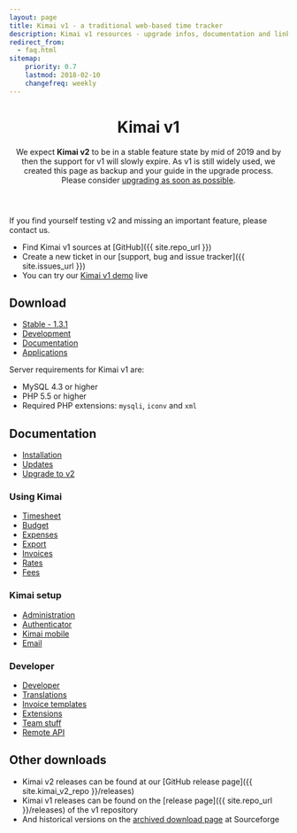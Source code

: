 ```yaml
---
layout: page
title: Kimai v1 - a traditional web-based time tracker
description: Kimai v1 resources - upgrade infos, documentation and links
redirect_from:
  - faq.html
sitemap:
    priority: 0.7
    lastmod: 2018-02-10
    changefreq: weekly
---
```


<header class="major">
	<h1>Kimai v1</h1>
    <p>
        We expect <b>Kimai v2</b> to be in a stable feature state by mid of 2019 and by then the support for v1 will slowly expire.    
        As v1 is still widely used, we created this page as backup and your guide in the upgrade process. 
        <br/>
        Please consider <a href="/documentation/upgrade-kimai-v1/">upgrading as soon as possible</a>.
    </p>
</header>

If you find yourself testing v2 and missing an important feature, please contact us. 

- Find Kimai v1 sources at [GitHub]({{ site.repo_url }})
- Create a new ticket in our [support, bug and issue tracker]({{ site.issues_url }}) 
- You can try our [Kimai v1 demo](demo.html) live

## Download

<ul class="actions">
    <li><a href="{{ site.stable_url }}" class="button special icon fa-download">Stable - 1.3.1</a></li>
    <li><a href="{{ site.repo_url }}/zipball/develop" class="button icon fa-download">Development</a></li>
    <li><a href="https://github.com/kimai/manuals/" class="button icon fa-file-pdf-o">Documentation</a></li>
    <li><a href="apps/" class="button icon fa-archive">Applications</a></li>
</ul>

Server requirements for Kimai v1 are: 

- MySQL 4.3 or higher
- PHP 5.5 or higher
- Required PHP extensions: `mysqli`, `iconv` and `xml`

## Documentation

* [Installation](installation/)
* [Updates](updates/)
* [Upgrade to v2](/documentation/upgrade-kimai-v1/)

### Using Kimai

* [Timesheet](timesheet/)
* [Budget](budget/)
* [Expenses](expenses/)
* [Export](export/)
* [Invoices](invoices/)
* [Rates](rates/)
* [Fees](fees/)

### Kimai setup

* [Administration](administration/)
* [Authenticator](authenticator/)
* [Kimai mobile](kimai-mobile/)
* [Email](email/)

### Developer

* [Developer](developer/)
* [Translations](translations/)
* [Invoice templates](invoice-templates/)
* [Extensions](extensions/)
* [Team stuff](team/)
* [Remote API](api/)

## Other downloads

- Kimai v2 releases can be found at our [GitHub release page]({{ site.kimai_v2_repo }}/releases)
- Kimai v1 releases can be found on the [release page]({{ site.repo_url }}/releases) of the v1 repository
- And historical versions on the [archived download page](https://sourceforge.net/projects/kimai/files/) at Sourceforge
